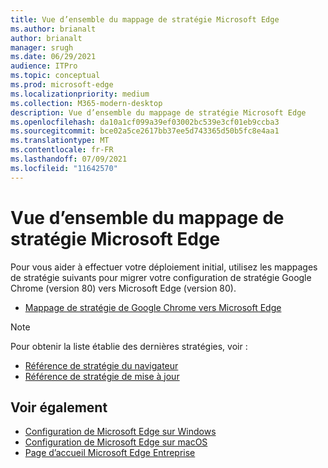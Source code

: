 ```yaml
---
title: Vue d’ensemble du mappage de stratégie Microsoft Edge
ms.author: brianalt
author: brianalt
manager: srugh
ms.date: 06/29/2021
audience: ITPro
ms.topic: conceptual
ms.prod: microsoft-edge
ms.localizationpriority: medium
ms.collection: M365-modern-desktop
description: Vue d’ensemble du mappage de stratégie Microsoft Edge
ms.openlocfilehash: da10a1cf099a39ef03002bc539e3cf01eb9ccba3
ms.sourcegitcommit: bce02a5ce2617bb37ee5d743365d50b5fc8e4aa1
ms.translationtype: MT
ms.contentlocale: fr-FR
ms.lasthandoff: 07/09/2021
ms.locfileid: "11642570"
---
```

# <a name="microsoft-edge-policy-mapping-overview"></a>Vue d’ensemble du mappage de stratégie Microsoft Edge

Pour vous aider à effectuer votre déploiement initial, utilisez les mappages de stratégie suivants pour migrer votre configuration de stratégie Google Chrome (version 80) vers Microsoft Edge (version 80).

- [Mappage de stratégie de Google Chrome vers Microsoft Edge](microsoft-edge-policy-map-chrome-to-newedge.md)

> [!NOTE]
> Pour obtenir la liste établie des dernières stratégies, voir :
> - [Référence de stratégie du navigateur](microsoft-edge-policies.md)
> - [Référence de stratégie de mise à jour](microsoft-edge-update-policies.md)

## <a name="see-also"></a>Voir également
- [Configuration de Microsoft Edge sur Windows](configure-microsoft-edge.md)
- [Configuration de Microsoft Edge sur macOS](configure-microsoft-edge-on-mac.md)
- [Page d’accueil Microsoft Edge Entreprise](https://aka.ms/EdgeEnterprise)

